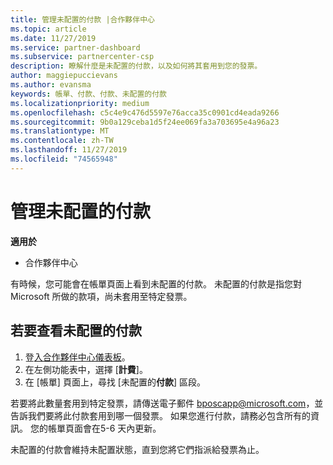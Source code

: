 ```yaml
---
title: 管理未配置的付款 |合作夥伴中心
ms.topic: article
ms.date: 11/27/2019
ms.service: partner-dashboard
ms.subservice: partnercenter-csp
description: 瞭解什麼是未配置的付款，以及如何將其套用到您的發票。
author: maggiepuccievans
ms.author: evansma
keywords: 帳單、付款、付款、未配置的付款
ms.localizationpriority: medium
ms.openlocfilehash: c5c4e9c476d5597e76acca35c0901cd4eada9266
ms.sourcegitcommit: 9b0a129ceba1d5f24ee069fa3a703695e4a96a23
ms.translationtype: MT
ms.contentlocale: zh-TW
ms.lasthandoff: 11/27/2019
ms.locfileid: "74565948"
---
```

# <a name="manage-unallocated-payments"></a>管理未配置的付款

**適用於**

- 合作夥伴中心

有時候，您可能會在帳單頁面上看到未配置的付款。 未配置的付款是指您對 Microsoft 所做的款項，尚未套用至特定發票。

## <a name="to-view-your-unallocated-payments"></a>若要查看未配置的付款

1.  登[入合作夥伴中心儀表板](https://partner.microsoft.com/en-us/dashboard/home)。
2.  在左側功能表中，選擇 [**計費**]。
3.  在 [帳單] 頁面上，尋找 [未配置的**付款**] 區段。 

若要將此數量套用到特定發票，請傳送電子郵件 bposcapp@microsoft.com，並告訴我們要將此付款套用到哪一個發票。 如果您進行付款，請務必包含所有的資訊。 您的帳單頁面會在5-6 天內更新。 

未配置的付款會維持未配置狀態，直到您將它們指派給發票為止。 
